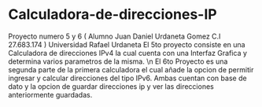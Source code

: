 # Calculadora-de-direcciones-IP
Proyecto numero 5 y 6 ( Alumno Juan Daniel Urdaneta Gomez C.I 27.683.174 ) Universidad Rafael Urdaneta
El 5to proyecto consiste en una Calculadora de direcciones IPv4 la cual cuenta con una Interfaz Grafica y determina varios parametros de la misma. \n
El 6to Proyecto es una segunda parte de la primera calculadora el cual añade la opcion de permitir ingresar y calcular direcciones del tipo IPv6.
Ambas cuentan con base de dato y la opcion de guardar direcciones ip y ver las direcciones anteriormente guardadas.
